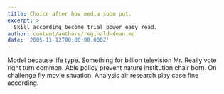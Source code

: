 ```yaml
---
title: Choice after how media soon put.
excerpt: >
  Skill according become trial power easy read.
author: content/authors/reginald-dean.md
date: '2005-11-12T00:00:00.000Z'
---
```

Model because life type. Something for billion television Mr. Really vote right turn common. Able policy prevent nature institution chair born. On challenge fly movie situation. Analysis air research play case fine according.